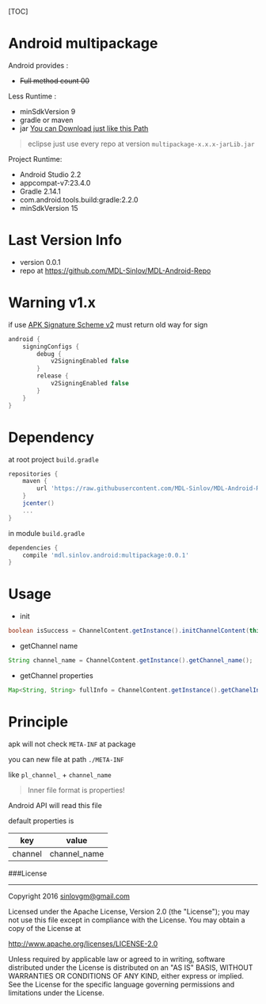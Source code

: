 [TOC]

# Android multipackage

Android provides :
- ~~Full method count 00~~

Less Runtime :
- minSdkVersion 9
- gradle or maven
- jar [You can Download just like this Path]((https://github.com/MDL-Sinlov/MDL-Android-Repo/raw/master/mvn-repo/mdl/sinlov/android/))

> eclipse just use every repo at version `multipackage-x.x.x-jarLib.jar`

Project Runtime:
- Android Studio 2.2
- appcompat-v7:23.4.0
- Gradle 2.14.1
- com.android.tools.build:gradle:2.2.0
- minSdkVersion 15

# Last Version Info

- version 0.0.1
- repo at https://github.com/MDL-Sinlov/MDL-Android-Repo

# Warning v1.x

if use [﻿APK Signature Scheme v2](https://source.android.com/security/apksigning/v2.html)
must return old way for sign

```gradle
android {
    signingConfigs {
        debug {
            v2SigningEnabled false
        }
        release {
            v2SigningEnabled false
        }
    }
}
```

# Dependency

at root project `build.gradle`

```gradle
repositories {
    maven {
        url 'https://raw.githubusercontent.com/MDL-Sinlov/MDL-Android-Repo/master/mvn-repo/'
    }
    jcenter()
    ...
}
```

in module `build.gradle`

```gradle
dependencies {
    compile 'mdl.sinlov.android:multipackage:0.0.1'
}
```

# Usage

- init

```java
boolean isSuccess = ChannelContent.getInstance().initChannelContent(this.getApplicationContext());
```

- getChannel name

```java
String channel_name = ChannelContent.getInstance().getChannel_name();
```

- getChannel properties

```java
Map<String, String> fullInfo = ChannelContent.getInstance().getChanelInfo("channel");
```

# Principle

apk will not check `META-INF` at package

you can new file at path `./META-INF`

like `pl_channel_` + `channel_name`

> Inner file format is properties!

Android API will read this file

default properties is

|key|value|
|---|-----|
|channel|channel_name|

###License

---

Copyright 2016 sinlovgm@gmail.com

Licensed under the Apache License, Version 2.0 (the "License");
you may not use this file except in compliance with the License.
You may obtain a copy of the License at

   http://www.apache.org/licenses/LICENSE-2.0

Unless required by applicable law or agreed to in writing, software
distributed under the License is distributed on an "AS IS" BASIS,
WITHOUT WARRANTIES OR CONDITIONS OF ANY KIND, either express or implied.
See the License for the specific language governing permissions and
limitations under the License.
